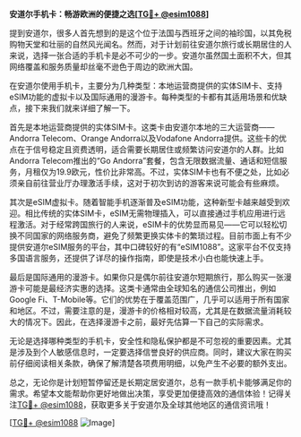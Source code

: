 **安道尔手机卡：畅游欧洲的便捷之选[[TG💪+ @esim1088](https://t.me/s/esim1088)]**

提到安道尔，很多人首先想到的是这个位于法国与西班牙之间的袖珍国，以其免税购物天堂和壮丽的自然风光闻名。然而，对于计划前往安道尔旅行或长期居住的人来说，选择一张合适的手机卡是必不可少的一步。安道尔虽然国土面积不大，但其网络覆盖和服务质量却丝毫不逊色于周边的欧洲大国。

在安道尔使用手机卡，主要分为几种类型：本地运营商提供的实体SIM卡、支持eSIM功能的虚拟卡以及国际通用的漫游卡。每种类型的卡都有其适用场景和优缺点，接下来我们就来详细了解一下。

首先是本地运营商提供的实体SIM卡。这类卡由安道尔本地的三大运营商——Andorra Telecom、Orange Andorra以及Vodafone Andorra提供。这些卡的优点在于信号稳定且资费透明，适合需要长期居住或频繁访问安道尔的人群。比如Andorra Telecom推出的“Go Andorra”套餐，包含无限数据流量、通话和短信服务，月租仅为19.9欧元，性价比非常高。不过，实体SIM卡也有不便之处，比如必须亲自前往营业厅办理激活手续，这对于初次到访的游客来说可能会有些麻烦。

其次是eSIM虚拟卡。随着智能手机逐渐普及eSIM功能，这种新型卡越来越受到欢迎。相比传统的实体SIM卡，eSIM无需物理插入，可以直接通过手机应用进行远程激活。对于经常跨国旅行的人来说，eSIM卡的优势显而易见——它可以轻松切换不同国家的网络服务商，避免了频繁更换实体卡的繁琐过程。目前市面上有不少提供安道尔eSIM服务的平台，其中口碑较好的有“eSIM1088”。这家平台不仅支持多国语言服务，还提供了详尽的操作指南，即使是技术小白也能快速上手。

最后是国际通用的漫游卡。如果你只是偶尔前往安道尔短期旅行，那么购买一张漫游卡可能是最经济实惠的选择。这类卡通常由全球知名的通信公司推出，例如Google Fi、T-Mobile等。它们的优势在于覆盖范围广，几乎可以适用于所有国家和地区。不过，需要注意的是，漫游卡的价格相对较高，尤其是在数据流量消耗较大的情况下。因此，在选择漫游卡之前，最好先估算一下自己的实际需求。

无论是选择哪种类型的手机卡，安全性和隐私保护都是不可忽视的重要因素。尤其是涉及到个人敏感信息时，一定要选择信誉良好的供应商。同时，建议大家在购买前仔细阅读相关条款，确保了解清楚各项费用明细，以免产生不必要的额外支出。

总之，无论你是计划短暂停留还是长期定居安道尔，总有一款手机卡能够满足你的需求。希望本文能帮助你更好地做出决策，享受更加便捷高效的通信体验！记得关注[TG💪+ @esim1088](https://t.me/s/esim1088)，获取更多关于安道尔及全球其他地区的通信资讯哦！

[[TG💪+ @esim1088](https://t.me/s/esim1088) ![Image](https://i.postimg.cc/4NQfJmqS/Snipaste-2025-05-13-00-14-12.png)]